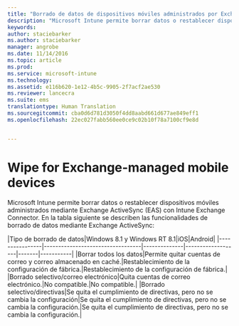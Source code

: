 ```yaml
---
title: "Borrado de datos de dispositivos móviles administrados por Exchange | Microsoft Intune"
description: "Microsoft Intune permite borrar datos o restablecer dispositivos móviles administrados mediante Exchange ActiveSync (EAS) con Intune Exchange Connector"
keywords: 
author: staciebarker
ms.author: staciebarker
manager: angrobe
ms.date: 11/14/2016
ms.topic: article
ms.prod: 
ms.service: microsoft-intune
ms.technology: 
ms.assetid: e116b620-1e12-4b5c-9905-2f7acf2ae530
ms.reviewer: lancecra
ms.suite: ems
translationtype: Human Translation
ms.sourcegitcommit: cba0d6d781d3050f4dd8aabd661d677ae849eff1
ms.openlocfilehash: 22ec027fabb560ee0ce9c02b10f78a7100cf9e8d


---
```



# <a name="wipe-for-exchange-managed-mobile-devices"></a>Wipe for Exchange-managed mobile devices
Microsoft Intune permite borrar datos o restablecer dispositivos móviles administrados mediante Exchange ActiveSync (EAS) con Intune Exchange Connector. En la tabla siguiente se describen las funcionalidades de borrado de datos mediante Exchange ActiveSync:

|Tipo de borrado de datos|Windows 8.1 y Windows RT 8.1|iOS|Android|
|----------------|----------------------------------|--------------|-------------------|-------|-----------|
|Borrar todos los datos|Permite quitar cuentas de correo y correo almacenado en caché.|Restablecimiento de la configuración de fábrica.|Restablecimiento de la configuración de fábrica.|
|Borrado selectivo/correo electrónico|Quita cuentas de correo electrónico.|No compatible.|No compatible.|
|Borrado selectivo/directivas|Se quita el cumplimiento de directivas, pero no se cambia la configuración|Se quita el cumplimiento de directivas, pero no se cambia la configuración.|Se quita el cumplimiento de directivas, pero no se cambia la configuración.|



<!--HONumber=Nov16_HO2-->


